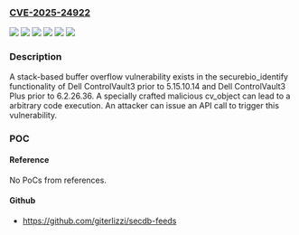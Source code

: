 ### [CVE-2025-24922](https://cve.mitre.org/cgi-bin/cvename.cgi?name=CVE-2025-24922)
![](https://img.shields.io/static/v1?label=Product&message=BCM5820X&color=blue)
![](https://img.shields.io/static/v1?label=Product&message=ControlVault3%20Plus&color=blue)
![](https://img.shields.io/static/v1?label=Product&message=ControlVault3&color=blue)
![](https://img.shields.io/static/v1?label=Version&message=0%20&color=brightgreen)
![](https://img.shields.io/static/v1?label=Version&message=NA%20&color=brightgreen)
![](https://img.shields.io/static/v1?label=Vulnerability&message=CWE-121%20-%20Stack-based%20Buffer%20Overflow&color=brightgreen)

### Description

A stack-based buffer overflow vulnerability exists in the securebio_identify functionality of Dell ControlVault3 prior to 5.15.10.14 and Dell ControlVault3 Plus prior to 6.2.26.36. A specially crafted malicious cv_object can lead to a arbitrary code execution. An attacker can issue an API call to trigger this vulnerability.

### POC

#### Reference
No PoCs from references.

#### Github
- https://github.com/giterlizzi/secdb-feeds

